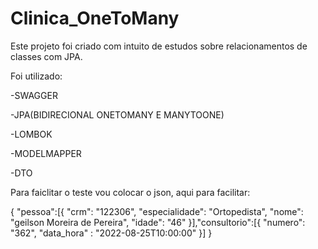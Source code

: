 # Clinica_OneToMany
Este projeto foi criado com intuito de estudos sobre relacionamentos de classes com JPA. 



Foi utilizado: 

-SWAGGER

-JPA(BIDIRECIONAL ONETOMANY E MANYTOONE)

-LOMBOK

-MODELMAPPER

-DTO

Para faiclitar o teste vou colocar o json, aqui para facilitar:

{
   "pessoa":[{
         "crm": "122306",
	"especialidade": "Ortopedista",
	"nome": "geilson Moreira de Pereira",
	"idade": "46"
   }],"consultorio":[{
       "numero": "362",
	"data_hora" : "2022-08-25T10:00:00"
   }]
}
